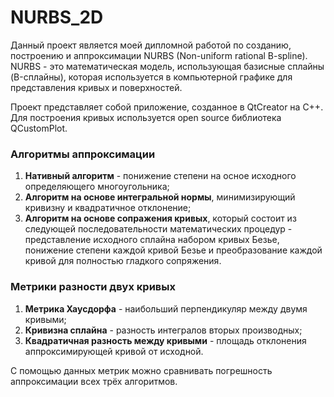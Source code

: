 # NURBS_2D

Данный проект является моей дипломной работой по созданию, построению и аппроксимации NURBS (Non-uniform rational B-spline). NURBS - это математическая модель, использующая базисные сплайны (B-сплайны), которая используется в компьютерной графике для представления кривых и поверхностей.

Проект представляет собой приложение, созданное в QtCreator на C++. Для построения кривых используется open source библиотека QCustomPlot.

### Алгоритмы аппроксимации
1. **Нативный алгоритм** - понижение степени на осное исходного определяющего многоугольника;
2. **Алгоритм на основе интегральной нормы**, минимизирующий кривизну и квадратичное отклонение;
3. **Алгоритм на основе сопражения кривых**, который состоит из следующей последовательности математических процедур - представление исходного сплайна набором кривых Безье, понижение степени каждой кривой Безье и преобразование каждой кривой для полностью гладкого сопряжения.

### Метрики разности двух кривых
1. **Метрика Хаусдорфа** - наибольший перпендикуляр между двумя кривыми;
2. **Кривизна сплайна** - разность интегралов вторых производных;
3. **Квадратичная разность между кривыми** - площадь отклонения аппроксимирующей кривой от исходной.

С помощью данных метрик можно сравнивать погрешность аппроксимации всех трёх алгоритмов.